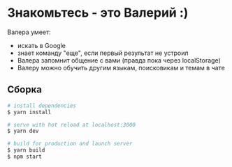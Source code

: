 # Знакомьтесь - это Валерий :)

Валера умеет:

- искать в Google
- знает команду "еще", если первый результат не устроил
- Валера запомнит общение с вами (правда пока через localStorage)
- Валеру можно обучить другим языкам, поисковикам и темам в чате

## Сборка

```bash
# install dependencies
$ yarn install

# serve with hot reload at localhost:3000
$ yarn dev

# build for production and launch server
$ yarn build
$ npm start
```
